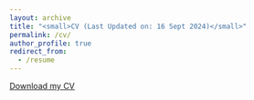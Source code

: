 ```yaml
---
layout: archive
title: "<small>CV (Last Updated on: 16 Sept 2024)</small>"
permalink: /cv/
author_profile: true
redirect_from:
  - /resume
---
```



<a href="http://aatifnisar01.github.io/files/Resume_Aatif.pdf" download>Download my CV</a>



  

